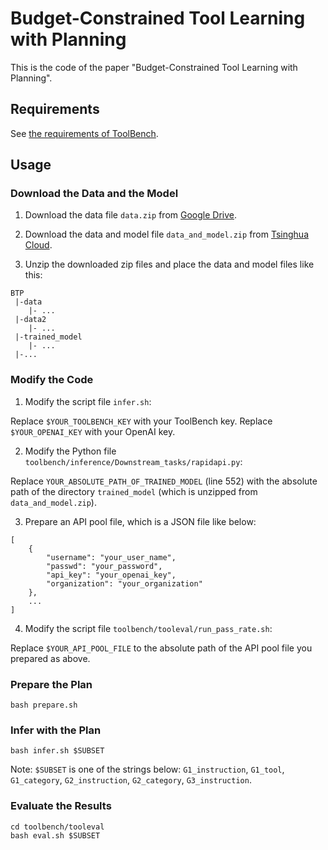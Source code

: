 # Budget-Constrained Tool Learning with Planning

This is the code of the paper "Budget-Constrained Tool Learning with Planning".

## Requirements

See [the requirements of ToolBench](https://github.com/OpenBMB/ToolBench/blob/master/requirements.txt).

## Usage

### Download the Data and the Model

1. Download the data file `data.zip` from [Google Drive](https://drive.google.com/drive/folders/1yBUQ732mPu-KclJnuQELEhtKakdXFc3J).

2. Download the data and model file `data_and_model.zip` from [Tsinghua Cloud](https://cloud.tsinghua.edu.cn/f/1cbe2cf755e147538ff9/?dl=1).

3. Unzip the downloaded zip files and place the data and model files like this:
```
BTP
 |-data
    |- ...
 |-data2
    |- ...
 |-trained_model
    |- ...
 |-...
```

### Modify the Code

1. Modify the script file `infer.sh`: 

Replace `$YOUR_TOOLBENCH_KEY` with your ToolBench key. Replace `$YOUR_OPENAI_KEY` with your OpenAI key.

2. Modify the Python file `toolbench/inference/Downstream_tasks/rapidapi.py`:

Replace `YOUR_ABSOLUTE_PATH_OF_TRAINED_MODEL` (line 552) with the absolute path of the directory `trained_model` (which is unzipped from `data_and_model.zip`).

3. Prepare an API pool file, which is a JSON file like below:
```
[
    {
        "username": "your_user_name",
        "passwd": "your_password",
        "api_key": "your_openai_key",
        "organization": "your_organization"
    },
    ...
]
```

4. Modify the script file `toolbench/tooleval/run_pass_rate.sh`:

Replace `$YOUR_API_POOL_FILE` to the absolute path of the API pool file you prepared as above.

### Prepare the Plan

```
bash prepare.sh
```

### Infer with the Plan

```
bash infer.sh $SUBSET
```

Note: `$SUBSET` is one of the strings below:
`G1_instruction`, `G1_tool`, `G1_category`, `G2_instruction`, `G2_category`, `G3_instruction`.

### Evaluate the Results

```
cd toolbench/tooleval
bash eval.sh $SUBSET
```